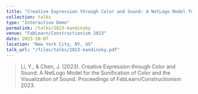 ```yaml
---
title: "Creative Expression through Color and Sound: A NetLogo Model for the Sonification of Color and the Visualization of Sound"
collection: talks
type: "Interactive Demo"
permalink: /talks/2023-kandinsky
venue: "FabLearn/Constructionism 2023"
date: 2023-10-07
location: "New York City, NY, US"
talk_url: "/files/talks/2023-kandinsky.pdf"
---
```


> Li, Y., & Chen, J. (2023). Creative Expression through Color and Sound: A NetLogo Model for the Sonification of Color and the Visualization of Sound. Proceedings of FabLearn/Constructionism 2023.

